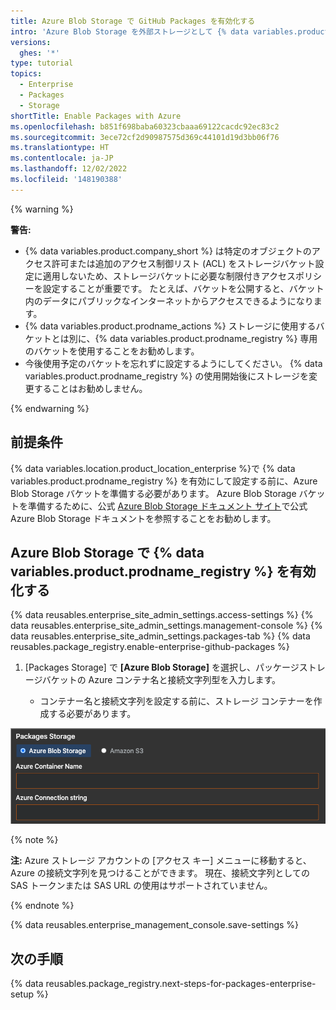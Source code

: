 ```yaml
---
title: Azure Blob Storage で GitHub Packages を有効化する
intro: 'Azure Blob Storage を外部ストレージとして {% data variables.product.prodname_registry %} を設定します。'
versions:
  ghes: '*'
type: tutorial
topics:
  - Enterprise
  - Packages
  - Storage
shortTitle: Enable Packages with Azure
ms.openlocfilehash: b851f698baba60323cbaaa69122cacdc92ec83c2
ms.sourcegitcommit: 3ece72cf2d90987575d369c44101d19d3bb06f76
ms.translationtype: HT
ms.contentlocale: ja-JP
ms.lasthandoff: 12/02/2022
ms.locfileid: '148190388'
---
```

{% warning %}

**警告:**
- {% data variables.product.company_short %} は特定のオブジェクトのアクセス許可または追加のアクセス制御リスト (ACL) をストレージバケット設定に適用しないため、ストレージバケットに必要な制限付きアクセスポリシーを設定することが重要です。 たとえば、バケットを公開すると、バケット内のデータにパブリックなインターネットからアクセスできるようになります。
- {% data variables.product.prodname_actions %} ストレージに使用するバケットとは別に、{% data variables.product.prodname_registry %} 専用のバケットを使用することをお勧めします。
- 今後使用予定のバケットを忘れずに設定するようにしてください。 {% data variables.product.prodname_registry %} の使用開始後にストレージを変更することはお勧めしません。

{% endwarning %}

## 前提条件

{% data variables.location.product_location_enterprise %}で {% data variables.product.prodname_registry %} を有効にして設定する前に、Azure Blob Storage バケットを準備する必要があります。 Azure Blob Storage バケットを準備するために、公式 [Azure Blob Storage ドキュメント サイト](https://docs.microsoft.com/en-us/azure/storage/blobs/)で公式 Azure Blob Storage ドキュメントを参照することをお勧めします。

## Azure Blob Storage で {% data variables.product.prodname_registry %} を有効化する

{% data reusables.enterprise_site_admin_settings.access-settings %} {% data reusables.enterprise_site_admin_settings.management-console %} {% data reusables.enterprise_site_admin_settings.packages-tab %} {% data reusables.package_registry.enable-enterprise-github-packages %}
1. [Packages Storage] で **[Azure Blob Storage]** を選択し、パッケージストレージバケットの Azure コンテナ名と接続文字列型を入力します。

    - コンテナー名と接続文字列を設定する前に、ストレージ コンテナーを作成する必要があります。

  ![Azure Blob ストレージコンテナ名と接続文字列型ボックス](/assets/images/help/package-registry/azure-blob-storage-settings.png)

  {% note %}

  **注:** Azure ストレージ アカウントの [アクセス キー] メニューに移動すると、Azure の接続文字列を見つけることができます。 
  現在、接続文字列としての SAS トークンまたは SAS URL の使用はサポートされていません。
  
  {% endnote %}

{% data reusables.enterprise_management_console.save-settings %}

## 次の手順

{% data reusables.package_registry.next-steps-for-packages-enterprise-setup %}
